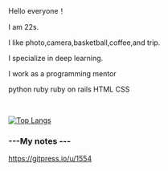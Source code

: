 Hello everyone！

I am 22s.

I like photo,camera,basketball,coffee,and trip.

I specialize in deep learning.

I work as a programming mentor

python ruby ruby on rails
HTML CSS

<!--[![Anurag's GitHub stats](https://github-readme-stats.vercel.app/api?username=Kei-t76&theme=synthwave)](https://github.com/anuraghazra/github-readme-stats)-->

<br>

[![Top Langs](https://github-readme-stats.vercel.app/api/top-langs/?username=Kei-t76&layout=compact&theme=synthwave)](https://github.com/anuraghazra/github-readme-stats)

### ---My notes ---
https://gitpress.io/u/1554


<!--
**Re-he4i5/Re-he4i5** is a ✨ _special_ ✨ repository because its `README.md` (this file) appears on your GitHub profile.

Here are some ideas to get you started:

- 🔭 I’m currently working on ...
- 🌱 I’m currently learning ...
- 👯 I’m looking to collaborate on ...
- 🤔 I’m looking for help with ...
- 💬 Ask me about ...
- 📫 How to reach me: ...
- 😄 Pronouns: ...
- ⚡ Fun fact: ...
-->
